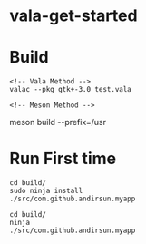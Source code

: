 # vala-get-started

# Build 
```
<!-- Vala Method -->
valac --pkg gtk+-3.0 test.vala
```
```
<!-- Meson Method -->
```
meson build --prefix=/usr
# Run First time
```
cd build/
sudo ninja install
./src/com.github.andirsun.myapp
```
```
cd build/
ninja
./src/com.github.andirsun.myapp
```